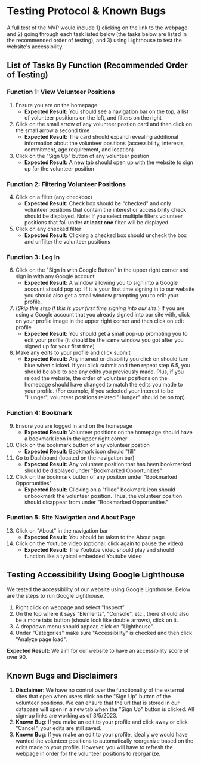 
# Testing Protocol & Known Bugs
A full test of the MVP would include 1) clicking on the link to the webpage and 2) going through each task listed below (the tasks below are listed in the recommended order of testing), and 3) using Lighthouse to test the website's accessibility.

## List of Tasks By Function (Recommended Order of Testing)

### Function 1: View Volunteer Positions
1. Ensure you are on the homepage
    - **Expected Result:** You should see a navigation bar on the top, a list of volunteer positions on the left, and filters on the right
3. Click on the small arrow of any volunteer postion card and then click on the small arrow a second time
    - **Expected Result:** The card should expand revealing additional information about the volunteer positions (accessibility, interests, commitment, age requirement, and location)
5. Click on the "Sign Up" button of any volunteer postion
    - **Expected Result:** A new tab should open up with the website to sign up for the volunteer position

### Function 2: Filtering Volunteer Positions
4. Click on a filter (any checkbox)
    - **Expected Result:** Check box should be "checked" and only volunteer positions that contain the interest or accessibility check should be displayed. Note: If you select multiple filters volunteer positions that fall under **at least one** filter will be displayed.
6. Click on any checked filter
    - **Expected Result:** Clicking a checked box should uncheck the box and unfilter the volunteer positions

### Function 3: Log In
6. Click on the "Sign in with Google Button" in the upper right corner and sign in with any Google account
    - **Expected Result:** A window allowing you to sign into a Google account should pop up. If it is your first time signing in to our website you should also get a small window prompting you to edit your profile.
7. (*Skip this step if this is your first time signing into our site.*) If you are using a Google account that you already signed into our site with, click on your profile image in the upper right corner and then click on edit profile
    - **Expected Result:** You should get a small pop-up promoting you to edit your profile (it should be the same window you got after you signed up for your first time)
8. Make any edits to your profile and click submit
    - **Expected Result:** Any interest or disability you click on should turn blue when clicked. If you click submit and then repeat step 6.5, you should be able to see any edits you previously made. Plus, if you reload the website, the order of volunteer positions on the homepage should have changed to match the edits you made to your profile. (For example, if you selected your interest to be "Hunger", volunteer positions related "Hunger" should be on top). 

### Function 4: Bookmark
9. Ensure you are logged in and on the homepage 
    - **Expected Result:** Volunteer positions on the homepage should have a bookmark icon in the upper right corner
10. Click on the bookmark button of any volunteer postion
    - **Expected Result:** Bookmark icon should "fill"
11. Go to Dashboard (located on the navigation bar)
    - **Expected Result:** Any volunteer position that has been bookmarked should be displayed under "Bookmarked Opportunities"
12. Click on the bookmark button of any position under "Bookmarked Opportunities"
    - **Expected Result:** Clicking on a "filled" bookmark icon should unbookmark the volunteer position. Thus, the volunteer position should disappear from under "Bookmarked Opportunities"

### Function 5: Site Navigation and About Page
13. Click on "About" in the navigation bar
    - **Expected Result:** You should be taken to the About page
14. Click on the Youtube video (optional: click again to pause the video)
    - **Expected Result:** The Youtube video should play and should function like a typical embedded Youtube video

## Testing Accessibility Using Google Lighthouse
We tested the accessibility of our website using Google Lighthouse. Below are the steps to run Google Lighthouse.
1. Right click on webpage and select "Inspect".
2. On the top where it says "Elements", "Console", etc., there should also be a more tabs button (should look like double arrows), click on it.
3. A dropdown menu should appear, click on "Lighthouse".
4. Under "Categories" make sure "Accessibility" is checked and then click "Analyze page load".

**Expected Result:** We aim for our website to have an accessibility score of over 90. 

## Known Bugs and Disclaimers
1. **Disclaimer**: We have no control over the functionality of the external sites that open when users click on the "Sign Up" button of the volunteer positions. We can ensure that the url that is stored in our database will open in a new tab when the "Sign Up" button is clicked. All sign-up links are working as of 3/5/2023.
2. **Known Bug**: If you make an edit to your profile and click away or click "Cancel", your edits are still saved. 
3. **Known Bug**: If you make an edit to your profile, ideally we would have wanted the volunteer positions to automatically reorganize based on the edits made to your profile. However, you will have to refresh the webpage in order for the volunteer positions to reorganize.
